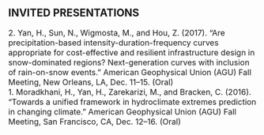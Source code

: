 ## INVITED PRESENTATIONS 
<p style="font-size:16px">
2. Yan, H., Sun, N., Wigmosta, M., and Hou, Z. (2017). “Are precipitation-based intensity-duration-frequency curves appropriate for cost-effective and resilient infrastructure design in snow-dominated regions? Next-generation curves with inclusion of rain-on-snow events.” American Geophysical Union (AGU) Fall Meeting, New Orleans, LA, Dec. 11–15. (Oral)  <br />
1. Moradkhani, H., Yan, H., Zarekarizi, M., and Bracken, C. (2016). “Towards a unified framework in hydroclimate extremes prediction in changing climate.” American Geophysical Union (AGU) Fall Meeting, San Francisco, CA, Dec. 12–16. (Oral)  <br />





